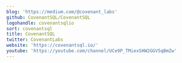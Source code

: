 ```yaml
---
blog: 'https://medium.com/@covenant_labs'
github: CovenantSQL/CovenantSQL
logohandle: covenantsqlio
sort: covenantsql
title: CovenantSQL
twitter: CovenantLabs
website: 'https://covenantsql.io/'
youtube: 'https://youtube.com/channel/UCe9P_TMiexSHW2GGV5qBmZw'
---
```

